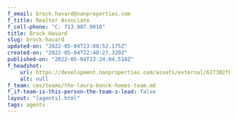 ```yaml
---
f_email: brock.havard@nanproperties.com
f_title: Realtor Associate
f_cell-phone: "C: 713.907.9916"
title: Brock Havard
slug: brock-havard
updated-on: "2022-05-04T23:08:52.175Z"
created-on: "2022-05-04T22:40:27.320Z"
published-on: "2022-05-04T23:24:04.510Z"
f_headshot:
    url: https://development.nanproperties.com/assets/external/627302f8e923e71186e6bd9b_havard2c20brock.jpeg
    alt: null
f_team: cms/teams/the-laura-bonck-homes-team.md
f_if-team-is-this-person-the-team-s-lead: false
layout: "[agents].html"
tags: agents
---
```

